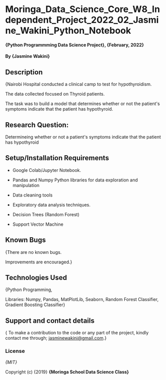 # Moringa_Data_Science_Core_W8_Independent_Project_2022_02_Jasmine_Wakini_Python_Notebook

#### {Python Programmming Data Science Project}, {February, 2022}
#### By **{Jasmine Wakini}**
## Description
{Nairobi Hospital conducted a clinical camp to test for hypothyroidism. 

The data collected focused on Thyroid patients. 

The task was to build a model that determines whether or not the patient's symptoms indicate that the patient has hypothyroid.

## Research Question:

Determineing whether or not a patient's symptoms indicate that the patient has hypothyroid
## Setup/Installation Requirements

* Google Colab/Jupyter Notebook.

* Pandas and Numpy Python libraries for data exploration and manipulation

* Data cleaning tools

* Exploratory data analysis techniques.

* Decision Trees (Random Forest)

* Support Vector Machine


## Known Bugs
{There are no known bugs.

Improvements are encouraged.}


## Technologies Used

{Python Programming, 

Libraries: Numpy, Pandas, MatPlotLib, Seaborn, Random Forest Classifier, Gradient Boosting Classifier}

## Support and contact details

{ To make a contribution to the code or any part of the project, kindly contact me through; jasminewakini@gmail.com.}

### License

*{MIT}*

Copyright (c) {2019} **{Moringa School Data Science Class}**
  
